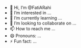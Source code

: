 - 👋 Hi, I’m @FatiARahi
- 👀 I’m interested in ...
- 🌱 I’m currently learning ...
- 💞️ I’m looking to collaborate on ...
- 📫 How to reach me ...
- 😄 Pronouns: ...
- ⚡ Fun fact: ...

<!---
FatiARahi/FatiARahi is a ✨ special ✨ repository because its `README.md` (this file) appears on your GitHub profile.
You can click the Preview link to take a look at your changes.
--->
